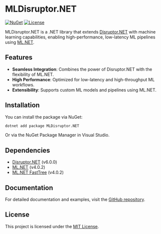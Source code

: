 # MLDisruptor.NET

[![NuGet](https://img.shields.io/nuget/v/MLDisruptor.NET.svg)](https://www.nuget.org/packages/MLDisruptor.NET/)
[![License](https://img.shields.io/badge/license-MIT-blue.svg)](https://opensource.org/licenses/MIT)

MLDisruptor.NET is a .NET library that extends [Disruptor.NET](https://github.com/disruptor-net/Disruptor-net) with machine learning capabilities, enabling high-performance, low-latency ML pipelines using [ML.NET](https://dotnet.microsoft.com/apps/machinelearning-ai/ml-dotnet).

## Features

- **Seamless Integration**: Combines the power of Disruptor.NET with the flexibility of ML.NET.
- **High Performance**: Optimized for low-latency and high-throughput ML workflows.
- **Extensibility**: Supports custom ML models and pipelines using ML.NET.

## Installation

You can install the package via NuGet:

```bash
dotnet add package MLDisruptor.NET
```

Or via the NuGet Package Manager in Visual Studio.

## Dependencies

- [Disruptor.NET](https://www.nuget.org/packages/Disruptor/) (v6.0.0)
- [ML.NET](https://www.nuget.org/packages/Microsoft.ML/) (v4.0.2)
- [ML.NET FastTree](https://www.nuget.org/packages/Microsoft.ML.FastTree/) (v4.0.2)

## Documentation

For detailed documentation and examples, visit the [GitHub repository](https://github.com/MLDisruptor/mldisruptor-net).

## License

This project is licensed under the [MIT License](https://opensource.org/licenses/MIT).